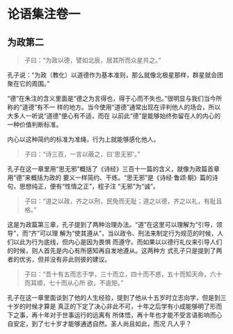 # 论语集注卷一

## 为政第二

> 子曰：“为政以德，譬如北辰，居其所而众星共之。”

孔子说：“为政（教化）以道德作为基本准则，那么就像北极星那样，群星就会团聚在它的周围。”

“德”在朱注的含义里面是“德之为言得也，得于心而不失也。”很明显与我们当今所称的“道德”有不一
样的地方。当今使用“道德”通常出现在评判他人的场合，所以大多人一听说“道德”便心有不适，而在
以前此“德”是能够始终弥留在人的内心的一种价值判断标准。

内心以这种简约的标准为准绳，行为上就能够感化他人。

> 子曰：“诗三百，一言以蔽之，曰'思无邪'。”

孔子在这一章里用“思无邪”概括了《诗经》三百十一篇的含义，就像为政篇首章用“德”来概括为政的
要义一样简约、干练。“思无邪”是《诗经·鲁颂·駉》篇的诗句，思想纯正，便有“性情之正”，程子注
“无邪”为“诚”。

> 子曰：“道之以政，齐之以刑，民免而无耻；道之以德，齐之以礼，有耻且格。”

这是为政篇第三章，孔子提到了两种治理办法。“道”在这里可以理解为“引导，领导”，而“齐”可以理
解为“使其遵从”，当以政令、刑法来制定行为规范的时候，人们以此为行为底线，但内心是因为畏惧
而遵守。而如果以以德行礼仪来引导人们的时候，则人首先是内心有所感知再自发地遵从。这两种方
式孔子只是提到了两者的优劣，但并没有非此则彼的建议。

> 子曰：“吾十有五而志于学，三十而立，四十而不惑，五十而知天命，六十而耳顺，七十而从心所
欲，不逾矩。”

孔子在这一章里面谈到了他的人生经验，提到了他从十五岁时立志向学，但是到三十岁的时候才算是
真正的下定了决心非此不可，十年之后学有小成能够明了形而下之事，再十年对于世事运行的远离有
所体悟，再十年也才能不受言语影响而心自安定，到了七十岁才能够通透自然。圣人尚且如此，而况
凡人乎？
